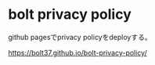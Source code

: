 # bolt privacy policy

github pagesでprivacy policyをdeployする。

https://bolt37.github.io/bolt-privacy-policy/
